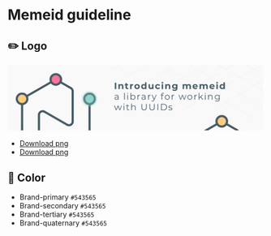 # Memeid guideline

## :pencil2: Logo


![](other-file-formats/memeid-assets.png)

* [Download png](other-file-formats/memeid-logo.png)
* [Download png](other-file-formats/memeid-logo.svg)


## :rainbow: Color

- Brand-primary    `#543565`
- Brand-secondary  `#543565`
- Brand-tertiary   `#543565`
- Brand-quaternary `#543565`
